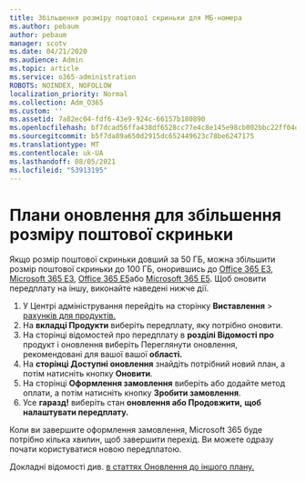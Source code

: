 ```yaml
---
title: Збільшення розміру поштової скриньки для МБ-номера
ms.author: pebaum
author: pebaum
manager: scotv
ms.date: 04/21/2020
ms.audience: Admin
ms.topic: article
ms.service: o365-administration
ROBOTS: NOINDEX, NOFOLLOW
localization_priority: Normal
ms.collection: Adm_O365
ms.custom: ''
ms.assetid: 7a82ec04-fdf6-43e9-924c-66157b180890
ms.openlocfilehash: bf7dcad56ffa438df6528cc77e4c8e145e98cb002bbc22ff04d8f08dc7d37232
ms.sourcegitcommit: b5f7da89a650d2915dc652449623c78be6247175
ms.translationtype: MT
ms.contentlocale: uk-UA
ms.lasthandoff: 08/05/2021
ms.locfileid: "53913195"
---
```

# <a name="upgrade-plans-to-increase-mailbox-size"></a>Плани оновлення для збільшення розміру поштової скриньки

Якщо розмір поштової скриньки довший за 50 ГБ, можна збільшити розмір поштової скриньки до 100 ГБ, онорившись до [Office 365 E3](https://www.microsoft.com/microsoft-365/enterprise/office-365-e3?rtc=1&activetab=pivot:overviewtab), [Microsoft 365 E3](https://www.microsoft.com/microsoft-365/enterprise/e3?activetab=pivot%3aoverviewtab), [Office 365 E5](https://www.microsoft.com/microsoft-365/enterprise/office-365-e5?rtc=1&activetab=pivot%3aoverviewtab)або [Microsoft 365 E5](https://www.microsoft.com/microsoft-365/enterprise/e5?activetab=pivot%3aoverviewtab). Щоб оновити передплату на іншу, виконайте наведені нижче дії.
  
1. У Центрі адміністрування перейдіть на сторінку **Виставлення**  >  [рахунків для продуктів.](https://go.microsoft.com/fwlink/p/?linkid=842054)
2. На **вкладці Продукти** виберіть передплату, яку потрібно оновити.
3. На сторінці відомостей про передплату в **розділі Відомості про** продукт і оновлення виберіть Переглянути оновлення, рекомендовані для вашої вашої **області.**
4. На **сторінці Доступні оновлення** знайдіть потрібний новий план, а потім натисніть кнопку **Оновити**.
5. На сторінці **Оформлення замовлення** виберіть або додайте метод оплати, а потім натисніть кнопку **Зробити замовлення**.
6. Усе **гаразд!** виберіть стан **оновлення або Продовжити,** **щоб налаштувати передплату.**

Коли ви завершите оформлення замовлення, Microsoft 365 буде потрібно кілька хвилин, щоб завершити перехід. Ви можете одразу почати користуватися новою передплатою.

Докладні відомості див. [в статтях Оновлення до іншого плану.](https://docs.microsoft.com/microsoft-365/commerce/subscriptions/upgrade-to-different-plan)